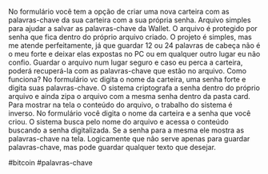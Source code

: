 No formulário você tem a opção de criar uma nova carteira com as palavras-chave da sua carteira com a sua própria senha. Arquivo simples para ajudar a salvar as palavras-chave da Wallet. O arquivo é protegido por senha que fica dentro do próprio arquivo criado. O projeto é simples, mas me atende perfeitamente, já que guardar 12 ou 24 palavras de cabeça não é o meu forte e deixar elas expostas no PC ou em qualquer outro lugar eu não confio. Guardar o arquivo num lugar seguro e caso eu perca a carteira, poderá recuperá-la com as palavras-chave que estão no arquivo. Como funciona? No formulário vc digita o nome da carteira, uma senha forte e digita suas palavras-chave. O sistema criptografa a senha dentro do próprio arquivo e ainda zipa o arquivo com a mesma senha dentro da pasta card. Para mostrar na tela o conteúdo do arquivo, o trabalho do sistema é inverso. No formulário você digita o nome da carteira e a senha que você criou. O sistema busca pelo nome do arquivo e acessa o conteúdo buscando a senha digitalizada. Se a senha para a mesma ele mostra as palavras-chave na tela. Logicamente que não serve apenas para guardar palavras-chave, mas pode guardar qualquer texto que desejar.

#bitcoin #palavras-chave
